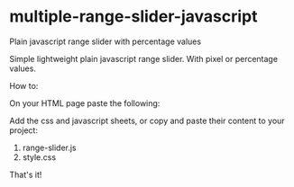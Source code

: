 # multiple-range-slider-javascript
Plain javascript range slider with percentage values

Simple lightweight plain javascript range slider.
With pixel or percentage values. 

How to:

On your HTML page paste the following:
<!--
  <div id="pricebar">
      <div class="element"><span></span><div class="resizer"></div></div>
      <div class="element"><span></span><div class="resizer"></div></div>
    </div>
  <div id="display-pct"></div>
-->



Add the css and javascript sheets, or copy and paste their content to your project:

1) range-slider.js
2) style.css

That's it!
